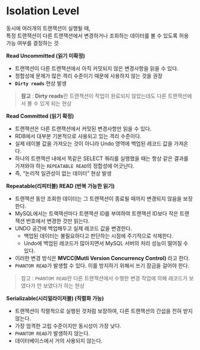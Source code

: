 # Isolation Level
동시에 여러개의 트랜잭션이 실행될 때,  
특정 트랜잭션이 다른 트랜잭션에서 변경하거나 조회하는 데이터를 볼 수 있도록 허용 가능 여부를 결정하는 것

**Read Uncommitted (읽기 미확정)**
* 트랜잭션이 다른 트랜잭션에서 아직 커밋되지 않은 변경사항을 읽을 수 있다. 
* 정합성에 문제가 많은 격리 수준이기 때문에 사용하지 않는 것을 권장 
* **`Dirty reads`** 현상 발생
> **참고** : **Dirty reads**란  트랜잭션이 작업이 완료되지 않았는데도 다른 트랜잭션에서 볼 수 있게 되는 현상

**Read Committed (읽기 확정)**
* 트랜잭션은 다른 트랜잭션에서 커밋된 변경사항만 읽을 수 있다.
* RDB에서 대부분 기본적으로 사용되고 있는 격리 수준이다.
* 실제 테이블 값을 가져오는 것이 아니라 Undo 영역에 백업된 레코드 값을 가져온다.
* 하나의 트랜잭션 내에서 똑같은 SELECT 쿼리를 실행했을 때는 항상 같은 결과를 가져와야 하는 `REPEATABLE READ`의 정합성에 어긋난다. 
* 즉, “논리적 일관성이 없는 데이터” 현상 발생
 
**Repeatable(리피터블) READ (반복 가능한 읽기)**
* 트랜잭션 동안 조회한 데이터는 그 트랜잭션이 종료될 때까지 변경되지 않음을 보장한다.
* MySQL에서는 트랙잭션마다 트랜잭션 ID를 부여하여 트랜잭션 ID보다 작은 트랜잭션 번호에서 변경한 것만 읽는다.
* UNDO 공간에 백업해두고 실제 레코드 값을 변경한다.
  * 백업된 데이터는 불필요하다고 판단하는 시점에 주기적으로 삭제한다.
  * Undo에 백업된 레코드가 많아지면서 MySQL 서버의 처리 성능이 떨어질 수 있다.
* 이러한 변경 방식은 **MVCC(Mutli Version Concurrency Control)** 라고 한다.
* `PHANTOM READ`가 발생할 수 있다. 이를 방지하기 위해서 쓰기 잠금을 걸어야 한다.
> 참고 : `PHANTOM READ`란 다른 트랜잭션에서 수행한 변경 작업에 의해 레코드가 보였다가 안 보였다가 하는 현상

**Serializable(시리얼라이저블) (직렬화 가능)**
* 트랜잭션이 직렬적으로 실행된 것처럼 보장하여, 다른 트랜잭션의 간섭을 전혀 받지 않는다.
* 가장 엄격한 고립 수준이지만 동시성이 가장 낮다.
* `PHANTOM READ`가 발생하지 않는다.
* 데이터베이스에서 거의 사용되지 않는다.
